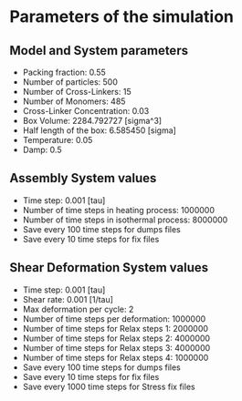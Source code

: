 # Parameters of the simulation


## Model and System parameters

- Packing fraction: 0.55
- Number of particles: 500
- Number of Cross-Linkers: 15
- Number of Monomers: 485
- Cross-Linker Concentration: 0.03
- Box Volume: 2284.792727 [sigma^3]
- Half length of the box: 6.585450 [sigma]
- Temperature: 0.05
- Damp: 0.5

 ## Assembly System values 

- Time step: 0.001 [tau]
- Number of time steps in heating process: 1000000
- Number of time steps in isothermal process: 8000000
- Save every 100 time steps for dumps files
- Save every 10 time steps for fix files

 ## Shear Deformation System values 

- Time step: 0.001 [tau]
- Shear rate: 0.001 [1/tau]
- Max deformation per cycle: 2
- Number of time steps per deformation: 1000000
- Number of time steps for Relax steps 1: 2000000
- Number of time steps for Relax steps 2: 4000000
- Number of time steps for Relax steps 3: 4000000
- Number of time steps for Relax steps 4: 1000000
- Save every 100 time steps for dumps files
- Save every 10 time steps for fix files
- Save every 1000 time steps for Stress fix files
